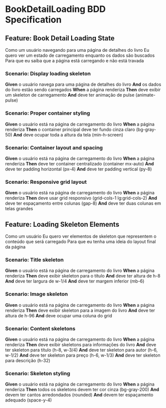 # BookDetailLoading BDD Specification

## Feature: Book Detail Loading State
Como um usuário navegando para uma página de detalhes do livro
Eu quero ver um estado de carregamento enquanto os dados são buscados
Para que eu saiba que a página está carregando e não está travada

### Scenario: Display loading skeleton
**Given** o usuário navega para uma página de detalhes do livro
**And** os dados do livro estão sendo carregados
**When** a página renderiza
**Then** deve exibir um skeleton de carregamento
**And** deve ter animação de pulse (animate-pulse)

### Scenario: Proper container styling
**Given** o usuário está na página de carregamento do livro
**When** a página renderiza
**Then** o container principal deve ter fundo cinza claro (bg-gray-50)
**And** deve ocupar toda a altura da tela (min-h-screen)

### Scenario: Container layout and spacing
**Given** o usuário está na página de carregamento do livro
**When** a página renderiza
**Then** deve ter container centralizado (container mx-auto)
**And** deve ter padding horizontal (px-4)
**And** deve ter padding vertical (py-8)

### Scenario: Responsive grid layout
**Given** o usuário está na página de carregamento do livro
**When** a página renderiza
**Then** deve usar grid responsivo (grid-cols-1 lg:grid-cols-2)
**And** deve ter espaçamento entre colunas (gap-8)
**And** deve ter duas colunas em telas grandes

## Feature: Loading Skeleton Elements
Como um usuário
Eu quero ver elementos de skeleton que representem o conteúdo que será carregado
Para que eu tenha uma ideia do layout final da página

### Scenario: Title skeleton
**Given** o usuário está na página de carregamento do livro
**When** a página renderiza
**Then** deve exibir skeleton para o título
**And** deve ter altura de h-8
**And** deve ter largura de w-1/4
**And** deve ter margem inferior (mb-6)

### Scenario: Image skeleton
**Given** o usuário está na página de carregamento do livro
**When** a página renderiza
**Then** deve exibir skeleton para a imagem do livro
**And** deve ter altura de h-96
**And** deve ocupar uma coluna do grid

### Scenario: Content skeletons
**Given** o usuário está na página de carregamento do livro
**When** a página renderiza
**Then** deve exibir skeletons para informações do livro
**And** deve ter skeleton para título (h-8, w-3/4)
**And** deve ter skeleton para autor (h-6, w-1/2)
**And** deve ter skeleton para preço (h-6, w-1/3)
**And** deve ter skeleton para descrição (h-32)

### Scenario: Skeleton styling
**Given** o usuário está na página de carregamento do livro
**When** a página renderiza
**Then** todos os skeletons devem ter cor cinza (bg-gray-200)
**And** devem ter cantos arredondados (rounded)
**And** devem ter espaçamento adequado (space-y-4)
